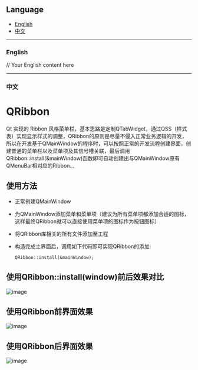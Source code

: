 ## Language

- [English](#english)
- [中文](#中文)

---

### English

// Your English content here

---

### 中文
# QRibbon
Qt 实现的 Ribbon 风格菜单栏，基本思路是定制QTabWidget，通过QSS（样式表）实现显示样式的调整，QRibbon的原则是尽量不侵入正常业务逻辑的开发，所以在开发基于QMainWindow的程序时，可以按照正常的开发流程创建界面，创建普通的菜单栏以及菜单项及其信号槽关联，最后调用QRibbon::install(&amp;mainWindow)函数即可自动创建出与QMainWindow原有QMenuBar相对应的Ribbon...

## 使用方法
* 正常创建QMainWindow
* 为QMainWindow添加菜单和菜单项（建议为所有菜单项都添加合适的图标，这样最终QRibbon就可以直接使用菜单项的图标作为按钮图标）
* 将QRibbon库相关的所有文件添加至工程
* 构造完成主界面后，调用如下代码即可实现QRibbon的添加:  

    ```QRibbon::install(&mainWindow);```

## 使用QRibbon::install(window)前后效果对比
![image](https://github.com/gnibuoz/QRibbon/blob/master/images/QRibbon.gif)

## 使用QRibbon前界面效果
![image](https://github.com/gnibuoz/QRibbon/blob/master/images/%E4%BD%BF%E7%94%A8QRibbon%E5%89%8D.png)

## 使用QRibbon后界面效果
![image](https://github.com/gnibuoz/QRibbon/blob/master/images/Qt-Ribbon.gif)

